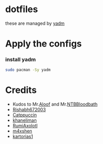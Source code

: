 # dotfiles

these are managed by [yadm](https://github.com/TheLocehiliosan/yadm)

# Apply the configs

### install yadm

```sh
sudo pacman -Sy yadm
```

# Credits
- Kudos to Mr.[Aloof](https://github.com/vsedov/) and Mr.[NTBBloodbath](https://github.com/NTBBloodbath/)
- [Rishabh672003](https://github.com/Rishabh672003/dotfiles) 
- [Catppuccin](https://github.com/catppuccin/catppuccin) 
- [khaneliman](https://github.com/khaneliman/dotfiles)
- [RumiAxolotl](https://github.com/RumiAxolotl/hyprland-config)
- [m4xshen](https://github.com/m4xshen/dotfiles)
- [kartorias1](https://github.com/kartorias1/Hyprland-dotfiles)
